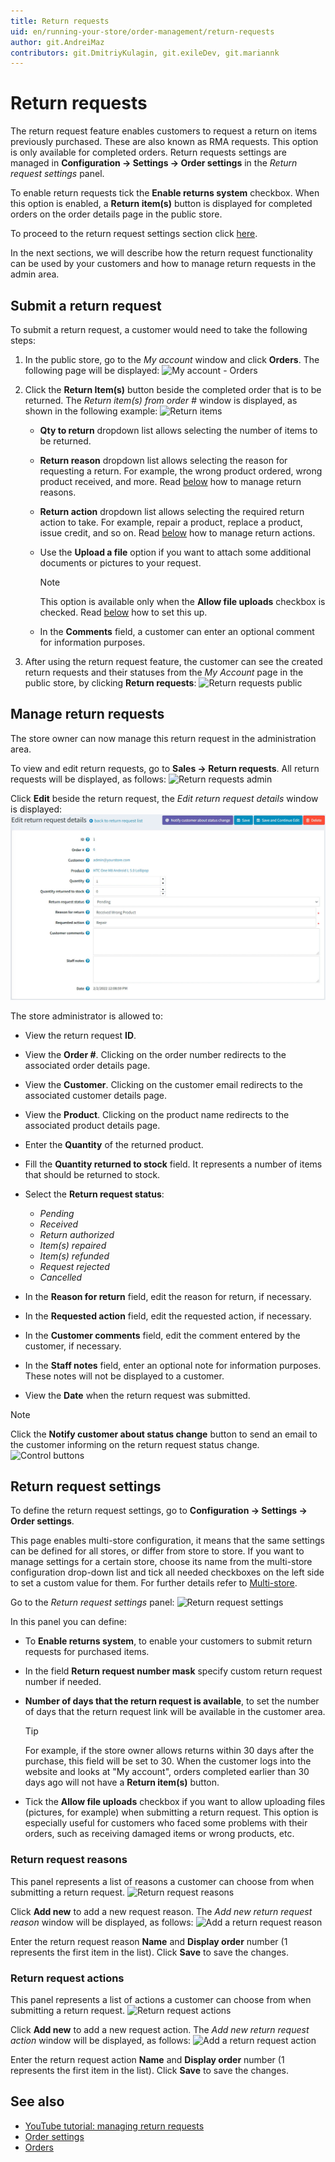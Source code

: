 ```yaml
---
title: Return requests
uid: en/running-your-store/order-management/return-requests
author: git.AndreiMaz
contributors: git.DmitriyKulagin, git.exileDev, git.mariannk
---
```


# Return requests

The return request feature enables customers to request a return on items previously purchased. These are also known as RMA requests. This option is only available for completed orders. Return requests settings are managed in **Configuration → Settings → Order settings** in the *Return request settings* panel.

To enable return requests tick the **Enable returns system** checkbox.
When this option is enabled, a **Return item(s)** button is displayed for completed orders on the order details page in the public store.

To proceed to the return request settings section click [here](#return-request-settings).

In the next sections, we will describe how the return request functionality can be used by your customers and how to manage return requests in the admin area.

## Submit a return request
To submit a return request, a customer would need to take the following steps:

1. In the public store, go to the *My account* window and click **Orders**. The following page will be displayed: 
![My account - Orders](_static/return-requests/my-account-orders.jpg)

1. Click the **Return Item(s)** button beside the completed order that is to be returned. The *Return item(s) from order #* window is displayed, as shown in the following example: 
  ![Return items](_static/return-requests/return-items.jpg)
    * **Qty to return** dropdown list allows selecting the number of items to be returned.
    * **Return reason** dropdown list allows selecting the reason for requesting a return. For example, the wrong product ordered, wrong product received, and more. Read [below](#return-request-settings) how to manage return reasons.
    * **Return action** dropdown list allows selecting the required return action to take. For example, repair a product, replace a product, issue credit, and so on. Read [below](#return-request-settings) how to manage return actions.
    * Use the **Upload a file** option if you want to attach some additional documents or pictures to your request. 
	    > [!NOTE]
	    >
	    > This option is available only when the **Allow file uploads** checkbox is checked. Read [below](#return-request-settings) how to set this up.

    * In the **Comments** field, a customer can enter an optional comment for information purposes.
1. After using the return request feature, the customer can see the created return requests and their statuses from the *My Account* page in the public store, by clicking **Return requests**: 
  ![Return requests public](_static/return-requests/return-requests.jpg)

## Manage return requests
The store owner can now manage this return request in the administration area.

To view and edit return requests, go to **Sales → Return requests**. All return requests will be displayed, as follows:
![Return requests admin](_static/return-requests/return-requests-admin.jpg)

Click **Edit** beside the return request, the *Edit return request details* window is displayed:
![Edit return request](_static/return-requests/edit-return-request.jpg)

The store administrator is allowed to:
* View the return request **ID**.
* View the **Order #**. Clicking on the order number redirects to the associated order details page.
* View the **Customer**. Clicking on the customer email redirects to the associated customer details page.
* View the **Product**. Clicking on the product name redirects to the associated product details page.
* Enter the **Quantity** of the returned product.
* Fill the **Quantity returned to stock** field. It represents a number of items that should be returned to stock.
* Select the **Return request status**:  
  * *Pending*
  * *Received*
  * *Return authorized*
  * *Item(s) repaired*
  * *Item(s) refunded*
  * *Request rejected*
  * *Cancelled*

* In the **Reason for return** field, edit the reason for return, if necessary.
* In the **Requested action** field, edit the requested action, if necessary.
* In the **Customer comments** field, edit the comment entered by the customer, if necessary.
* In the **Staff notes** field, enter an optional note for information purposes. These notes will not be displayed to a customer.
* View the **Date** when the return request was submitted.

> [!NOTE]
> 
> Click the **Notify customer about status change** button to send an email to the customer informing on the return request status change. ![Control buttons](_static/return-requests/control-elements.png)

## Return request settings
To define the return request settings, go to **Configuration → Settings → Order settings**. 

This page enables multi-store configuration, it means that the same settings can be defined for all stores, or differ from store to store. If you want to manage settings for a certain store, choose its name from the multi-store configuration drop-down list and tick all needed checkboxes on the left side to set a custom value for them. For further details refer to [Multi-store](xref:en/getting-started/advanced-configuration/multi-store).

Go to the *Return request settings* panel:
![Return request settings](_static/return-requests/return-request-settings.jpg)

In this panel you can define:
* To **Enable returns system**, to enable your customers to submit return requests for purchased items.
* In the field **Return request number mask** specify custom return request number if needed.
* **Number of days that the return request is available**, to set the number of days that the return request link will be available in the customer area.
  > [!TIP]
  > 
  > For example, if the store owner allows returns within 30 days after the purchase, this field will be set to 30. When the customer logs into the website and looks at "My account", orders completed earlier than 30 days ago will not have a **Return item(s)** button.

* Tick the **Allow file uploads** checkbox if you want to allow uploading files (pictures, for example) when submitting a return request. This option is especially useful for customers who faced some problems with their orders, such as receiving damaged items or wrong products, etc.

### Return request reasons
This panel represents a list of reasons a customer can choose from when submitting a return request.
![Return request reasons](_static/return-requests/return-request-reasons.jpg)

Click **Add new** to add a new request reason. The *Add new return request reason* window will be displayed, as follows:
![Add a return request reason](_static/return-requests/add-reason.jpg)

Enter the return request reason **Name** and **Display order** number (1 represents the first item in the list). Click **Save** to save the changes.

### Return request actions
This panel represents a list of actions a customer can choose from when submitting a return request.
![Return request actions](_static/return-requests/return-request-actions.jpg)

Click **Add new** to add a new request action. The *Add new return request action* window will be displayed, as follows:
![Add a return request action](_static/return-requests/add-action.jpg)

Enter the return request action **Name** and **Display order** number (1 represents the first item in the list). Click **Save** to save the changes.

## See also

* [YouTube tutorial: managing return requests](https://www.youtube.com/watch?v=VqF2GZ2ip_0&list=PLnL_aDfmRHwsbhj621A-RFb1KnzeFxYz4&index=17)
* [Order settings](xref:en/running-your-store/order-management/order-settings)
* [Orders](xref:en/running-your-store/order-management/orders)
